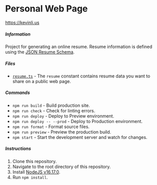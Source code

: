 # Personal Web Page

https://kevinli.us

##### Information

Project for generating an online resume. Resume information is defined using the [JSON Resume Schema](https://jsonresume.org/schema/).

##### Files

-   [`resume.ts`](src/resume.ts) - The `resume` constant contains resume data you want to share on a public web page.

##### Commands

-   `npm run build` - Build production site.
-   `npm run check` - Check for linting errors.
-   `npm run deploy` - Deploy to Preview environment.
-   `npm run deploy -- --prod` - Deploy to Production environment.
-   `npm run format` - Format source files.
-   `npm run preview` - Preview the production build.
-   `npm start` - Start the development server and watch for changes.

##### Instructions

1. Clone this repository.
2. Navigate to the root directory of this repository.
3. Install [NodeJS v16.17.0](https://nodejs.org/en/download/).
4. Run `npm install`.
